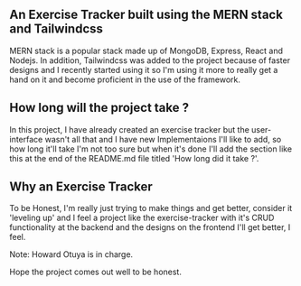 ## An Exercise Tracker built using the MERN stack and Tailwindcss

MERN stack is a popular stack made up of MongoDB, Express, React and Nodejs. In addition, Tailwindcss was added to the project because of faster designs and I recently started using it so I'm using it more to really get a hand on it and become proficient in the use of the framework.

## How long will the project take ?

In this project, I have already created an exercise tracker but the user-interface wasn't all that and I have new Implementaions I'll like to add, so how long it'll take I'm not too sure but when it's done I'll add the section like this at the end of the README.md file titled 'How long did it take ?'.

## Why an Exercise Tracker

To be Honest, I'm really just trying to make things and get better, consider it 'leveling up' and I feel a project like the exercise-tracker with it's CRUD functionality at the backend and the designs on the frontend I'll get better, I feel.

Note: Howard Otuya is in charge.

Hope the project comes out well to be honest.
